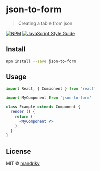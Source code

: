 # json-to-form

> Creating a table from json

[![NPM](https://img.shields.io/npm/v/json-to-form.svg)](https://www.npmjs.com/package/json-to-form) [![JavaScript Style Guide](https://img.shields.io/badge/code_style-standard-brightgreen.svg)](https://standardjs.com)

## Install

```bash
npm install --save json-to-form
```

## Usage

```jsx
import React, { Component } from 'react'

import MyComponent from 'json-to-form'

class Example extends Component {
  render () {
    return (
      <MyComponent />
    )
  }
}
```

## License

MIT © [mandrikv](https://github.com/mandrikv)
